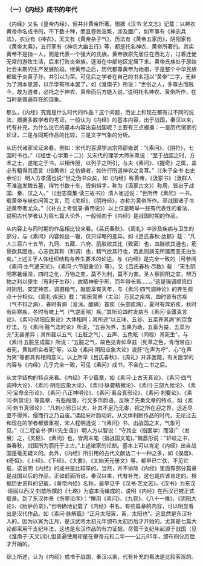 ### （一）《内经》成书的年代

《内经》又名《皇帝内经》，但并非黄帝所著。根据《汉书·艺文志》记载：以神农黄帝命名成书的，不下数十种，而且卷帙浩繁，涉及面广，如军事有《神农兵法》，农业有《神农》，天文有《黄帝杂子气》，历法有《黄帝五家历》，阴阳家有《黄帝太素》，五行家有《神农大幽五行》等，都是托名神农、黄帝所著的。其实黄帝不是指一人，而是代表一个强大的氏族。黄帝族原先居住在西北方，过着迁徙无常的游牧生活，后来打败炎帝族，逐渐在中部地区定居下来。黄帝氏族处于原始社会末期的生产发展阶段。继黄帝之后，历代都尊黄帝为始祖，于是整个中华民族都属于炎黄子孙，并引以为荣。可见后之学者在自己的书名冠以“黄帝”二字，无非为了溯本思源，以示学有所本罢了。如《淮南子》所说：“世俗之人，多尊古而贱今，故为道者，必托之于神农、黄帝而后方能入说。”说明托名神农、黄帝所作，在当时是普遍存在的现象。

那么，《内经》究竟是什么时代的作品？这个问题，历史上和现在都有过不同的说法，根据多数学者的考证，一般认为《内经》的基本内容，出于战国，秦汉以来，代有补充。为什么说它的基本内容出自战国呢？主要有三点根据：一是历代诸家的论证，二是与同期作品的比较，三是文字气象的分析。

从历代诸家论证来看。例如：宋代的百源学派宗师邵雍说：“《素问》、《阴符》，七国时书也。”（《经世·心学第十二》）又宋代的理学大师朱熹说：“至于战国之时，方术之士，遂笔之于书，以相传授，以列子之所引，与夫《素问》、《握奇》之属，盖必有粗得其遗言（指黄帝）之仿佛者，如许行所道神农之言耳。”（《朱子全书·右史余论》）明人方孝儒也说:“世之伪书众矣，如《内经》称黄帝，《汲冢书》（汲群人不准盗发魏五墓，得竹书数十车，皆蝌蚪字，称为《汲冢古文》）称周，皆出于战国、秦、汉之人。”（《逊志斋集·读三故书》）清人崔述说：“世所传《素问》一书，载黄帝与岐伯问答之言，而《灵枢》、《阴符经》，亦称为黄帝所作。至战国诸子书述黄帝者尤众。”（《补古上考信录·黄帝说》）以上仅是略举一些有代表性的看法，说明古代学者认为除七篇大论外，一般倾向于《内经》是战国时期的作品。

从内容上与同时期的作品相比较来看。《吕氏春秋》、《周礼》中涉及疾病与卫生的部分，与《素问》内容如出一辙，仅只详略的差异。如《吕氏春秋·达郁》载：“凡人三百六十五节，九窍、五藏、六府、肌肤欲其比（致密）也，血脉欲其通也，筋骨欲其固也，心志欲其和（和调）也，精气欲其行也，若此则病无所居而恶无由生矣。”上述关于人体组织结构与养生要术的论述，与《内经》是完全一致的（可参阅《素问·生气通天论》、《素问·六节脏象论》等）。又《吕氏春秋·尽数》载：“天生阴阳寒暑燥湿，四时之化，万物之变，莫不为利，莫不为害。圣人察阴阳之宜，辨万物之利以便生（有利于生存），故精神安乎形，而年得长焉……。”这是强调顺应四时阴阳，安定神志，调摄精气，就能享有天年，与《素问·四气调神论》的养生观点十分相似。《周礼·疾医》载：“疾医常养（主治）万民之疾病，四时皆有疠疾（气不和之病），春时有痟（音消。酸痛）首疾（头部疾病），夏时有痒疥疾，秋时有疟寒疾，冬时有嗽上气（气逆而喘）疾。”其所论四时发病与《素问·金匮真言论》、《素问·阴阳应象论》大体相同；其所述“以五味、五谷、五菜养其病”的饮食疗法，与《素问·脏气法时论》所说，“五谷为养，五果为助，五畜为益，五菜为充”无甚差异；其所载以五气（五脏之气）、五声、五色眂（同视）其死生”，与《素问·五脏生成篇》所说：“五脏之气，故色见青如草兹（死草之色，青而带白）者死，黄如枳实者死”等，以及《素问·阴阳应象大论》说肝“在声为呼”、心“在声为笑”等都具有相同意义。以上所举《吕氏春秋》、《周礼》并非医籍，有关医学的内容与《内经》几乎完全一致，可见《素问》成书，不会在二书之后。

从文字结构的特点来看。《内经》不少篇章，如《素问·上古天真论》、《素问·四气调神大论》、《素问·阴阳应象大论》、《素问·脉要精微论》、《素问·三部九候论》、《素问·宝命全形论》、《素问·八正神明论》、《素问·离合真邪论》、《素问·刺要论》、《素问·刺禁论》等篇章，有些段落，行文多作韵语，反映了先秦文章的特点，如《素问·刺节真邪论》：“凡刺小邪日以大，补其不足乃无害，视之所在迎之界，远近尽至不得外，侵而行之乃自废。”读起来叶韵动听。从文体判断作品的时代，无论过去和现在的学者都很重视，宋人程明道说：“《素问》书，出战国之末，气象可见。”（《二程全书·伊川先生语》）明人方以智说：“守其业（指医学）而浸广（发展）之，《灵枢》、《素问》也，皆周末笔（指战国文笔)。”魏荔彤说：“轩岐之书，类春秋，战国所为而托于上古。”上述诸家的论断。基本上可以肯定《内经》出自战国是毫无疑义的。此外，《内经》所引用的古代文献达二十一种之多，如《揆度》、《奇恒》、《上经》、《下经》、《大要》、《太始天元册文》等，都早已亡佚，不见它载，这说明《内经》的成书是比较早的。当然，并不排除《内经》里面有部分篇章是战国以后的作品，正如前面所说，秦汉以来，代有补充，这也是应该肯定的。根据历史资料的记载，《黄帝内经》名称，最早见于《汉书·艺文志》。《汉书》为东汉·班固以西汉·刘歆所撰的《七略》为底本而编成的，说明《内经》在西汉已被正式载录。到了东汉仲景《伤寒论序》：“撰用《素问》、《九卷》、《八十一难》、《阴阳大论》、《胎胪药录》，”也明确地记载了《内经》书名。有些篇章的内容，可以明显看出是汉代作品。如《素问·脉解篇》“正月太阳寅，寅，太阳也”。这显然是东汉补入的。因为以寅为正月，是汉武帝太初元年颁布太初历后才开始的。尤其是七篇大论都采用干支纪年法，这也是东汉作品的有力证据。尽管干支纪年起源于战国（见《淮南子·天文训》),但普遍使用却是在章帝元和二年——公元85年，颁布四分历后才开始的。

综上所述，认为《内经》成书于战国，秦汉以来，代有补充的看法是比较客观的。


